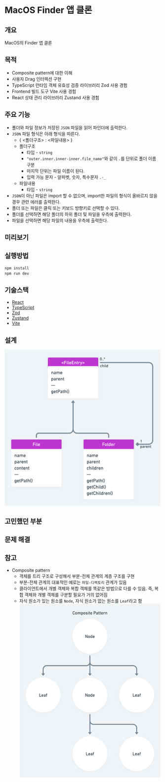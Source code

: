 # MacOS Finder 앱 클론

## 개요

MacOS의 Finder 앱 클론

## 목적

- Composite pattern에 대한 이해
- 사용자 Drag 인터렉션 구현
- TypeScript 런타임 객체 유효성 검증 라이브러리 Zod 사용 경험
- Frontend 빌드 도구 Vite 사용 경험
- React 상태 관리 라이브러리 Zustand 사용 경험

## 주요 기능

- 폴더와 파일 정보가 저장된 `JSON` 파일을 읽어 파인더에 출력한다.
- `JSON` 파일 형식은 아래 형식을 따른다.
  - { <폴더구조> : <파일내용> }
  - 폴더구조
    - 타입 - `string`
    - `"outer.inner.inner-inner.file_name"`와 같이 `.`를 단위로 폴더 이름 구분
    - 마지막 단위는 파일 이름이 된다.
    - 입력 가능 문자 - 알파벳, 숫자, 특수문자 `.-_`
  - 파일내용
    - 타입 - `string`
- `JSON`이 아닌 파일은 import 할 수 없으며, import한 파일의 형식이 올바르지 않을 경우 관련 에러를 출력한다.
- 폴더 또는 파일은 클릭 또는 키보드 방향키로 선택할 수 있다.
- 폴더를 선택하면 해당 폴더의 하위 폴더 및 파일을 우측에 출력한다.
- 파일을 선택하면 해당 파일의 내용을 우측에 출력한다.

## 미리보기

## 실행방법

```bash
npm install
npm run dev
```

## 기술스택

- [React](https://reactjs.org/)
- [TypeScript](https://www.typescriptlang.org/)
- [Zod](https://github.com/colinhacks/zod)
- [Zustand](https://github.com/pmndrs/zustand)
- [Vite](https://vitejs.dev/)

## 설계

![MacFinder@2x.png](/public/static/readme/macFinder.png)

## 고민했던 부분

## 문제 해결

## 참고

- Composite pattern
  - 객체를 트리 구조로 구성해서 부분-전체 관계의 계층 구조를 구현
  - 부분-전체 관계의 대표적인 예로는 `파일-디렉토리` 관계가 있음
  - 클라이언트에서 개별 객체와 복합 객체를 똑같은 방법으로 다를 수 있음.
    즉, 복합 객체와 개별 객체를 구분할 필요가 거의 없어짐
  - 자식 원소가 있는 원소를 `Node`, 자식 원소가 없는 원소를 `Leaf`라고 함
    ![Diagram of Composite Pattern](/public/static/readme/composite-pattern.png)
